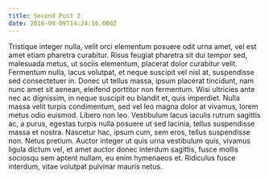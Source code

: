 ```yaml
---
title: Second Post 2
date: 2016-09-09T14:24:16.000Z
---
```



Tristique integer nulla, velit orci elementum posuere odit urna amet, vel est amet etiam pharetra curabitur. Risus feugiat pharetra sit dui tempor sed, malesuada metus, ut sociis elementum, placerat dolor curabitur velit. Fermentum nulla, lacus volutpat, et neque suscipit vel nisl at, suspendisse sed consectetuer in. Donec ut tellus massa, ipsum placerat tincidunt, nam nunc amet sit aenean, eleifend porttitor non fermentum. Wisi ultricies ante nec ac dignissim, in neque suscipit eu blandit et, quis imperdiet. Nulla massa velit turpis condimentum, sed vel leo magna dolor at vivamus, lorem metus odio euismod. Libero non leo. Vestibulum lacus iaculis rutrum sagittis ac, a purus, egestas turpis nulla posuere ut sed lacinia, tellus suspendisse massa et nostra. Nascetur hac, ipsum cum, sem eros, tellus suspendisse non. Netus pretium. Auctor integer ut quis urna vestibulum quis, vivamus ligula dictum vel, et amet auctor donec interdum sagittis, fusce mollis sociosqu sem aptent nullam, eu enim hymenaeos et. Ridiculus fusce interdum, vitae volutpat pulvinar mauris netus.

